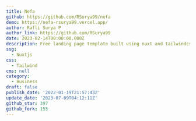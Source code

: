 ```yaml
---
title: Nefa
github: https://github.com/RSurya99/nefa
demo: https://nefa-rsurya99.vercel.app/
author: Rafli Surya P
author_link: https://github.com/RSurya99
date: 2023-02-14T00:00:00.000Z
description: Free landing page template built using nuxt and tailwindcss
ssg:
  - Nuxtjs
css:
  - Tailwind
cms: null
category:
  - Business
draft: false
publish_date: '2022-01-19T21:57:43Z'
update_date: '2023-07-09T04:12:11Z'
github_star: 397
github_fork: 155
---
```

